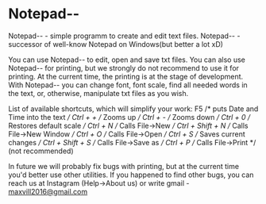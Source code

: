 # Notepad--
Notepad-- - simple programm to create and edit text files.
Notepad-- - successor of well-know Notepad on Windows(but better a lot xD)

You can use Notepad-- to edit, open and save txt files. 
You can also use Notepad-- for printing, but we strongly do not recommend to use it for printing. At the current time, the printing is at the stage of development.
With Notepad-- you can change font, font scale, find all needed words in the text, or, otherwise, manipulate txt files as you wish.

List of available shortcuts, which will simplify your work:
      F5 /* puts Date and Time into the text */
      Ctrl + + /* Zooms up */
      Ctrl + - /* Zooms down */
      Ctrl + 0 /* Restores default scale */
      Ctrl + N /* Calls File->New */
      Ctrl + Shift + N /* Calls File->New Window */
      Ctrl + O /* Calls File->Open */
      Ctrl + S /* Saves current changes */
      Ctrl + Shift + S /* Calls File->Save as */
      Ctrl + P /* Calls File->Print */ (not recommended)
      
In future we will probably fix bugs with printing, but at the current time you'd better use other utilities.
If you happened to find other bugs, you can reach us at Instagram (Help->About us) or write gmail - maxvill2016@gmail.com
